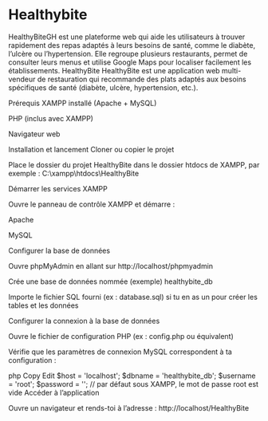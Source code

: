 # Healthybite
HealthyBiteGH est une plateforme web qui aide les utilisateurs à trouver rapidement des repas adaptés à leurs besoins de santé, comme le diabète, l’ulcère ou l’hypertension. Elle regroupe plusieurs restaurants, permet de consulter leurs menus et utilise Google Maps pour localiser facilement les établissements. 
HealthyBite
HealthyBite est une application web multi-vendeur de restauration qui recommande des plats adaptés aux besoins spécifiques de santé (diabète, ulcère, hypertension, etc.).

Prérequis
XAMPP installé (Apache + MySQL)

PHP (inclus avec XAMPP)

Navigateur web

Installation et lancement
Cloner ou copier le projet

Place le dossier du projet HealthyBite dans le dossier htdocs de XAMPP, par exemple :
C:\xampp\htdocs\HealthyBite

Démarrer les services XAMPP

Ouvre le panneau de contrôle XAMPP et démarre :

Apache

MySQL

Configurer la base de données

Ouvre phpMyAdmin en allant sur http://localhost/phpmyadmin

Crée une base de données nommée (exemple) healthybite_db

Importe le fichier SQL fourni (ex : database.sql) si tu en as un pour créer les tables et les données

Configurer la connexion à la base de données

Ouvre le fichier de configuration PHP (ex : config.php ou équivalent)

Vérifie que les paramètres de connexion MySQL correspondent à ta configuration :

php
Copy
Edit
$host = 'localhost';
$dbname = 'healthybite_db';
$username = 'root';
$password = ''; // par défaut sous XAMPP, le mot de passe root est vide
Accéder à l’application

Ouvre un navigateur et rends-toi à l’adresse :
http://localhost/HealthyBite
